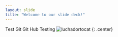 ```yaml
---
layout: slide
title: "Welcome to our slide deck!"
---
```


Test Git
Git Hub Testing
![luchadortocat](https://octodex.github.com/images/luchadortocat.png)
{: .center}
